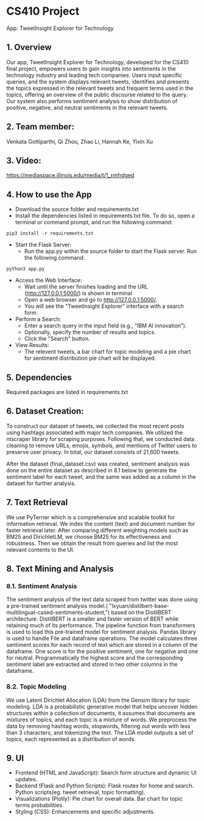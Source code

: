 

# CS410 Project

App: TweetInsight Explorer for Technology

## 1. Overview

Our app, TweetInsight Explorer for Technology, developed for the CS410 final project, empowers users to gain insights into sentiments in the technology industry and leading tech companies. Users input specific queries, and the system displays relevant tweets, identifies and presents the topics expressed in the relevant tweets and frequent terms used in the topics, offering an overview of the public discourse related to the query. Our system also performs sentiment analysis to show distribution of positive, negative, and neutral sentiments in the relevant tweets.


## 2. Team member: 

Venkata Gottiparthi,
Qi Zhou,
Zhao Li,
Hannah Ke,
Yixin Xu


## 3. Video:
https://mediaspace.illinois.edu/media/t/1_rmfrdged

## 4. How to use the App
* Download the source folder and requirements.txt
* Install the dependencies listed in requirements.txt file. To do so, open a terminal or command prompt, and run the following command:
  
```
pip3 install -r requirements.txt
```

* Start the Flask Server:
    * Run the app.py within the source folder to start the Flask server. Run the following command:
      
 ```
python3 app.py
```
      
* Access the Web Interface:
    * Wait until the server finishes loading and the URL (http://127.0.0.1:5000/) is shown in terminal
    * Open a web browser and go to http://127.0.0.1:5000/.
    * You will see the "TweetInsight Explorer" interface with a search form.
* Perform a Search:
    * Enter a search query in the input field (e.g., “IBM AI innovation”).
    * Optionally, specify the number of results and topics.
    * Click the "Search" button.
* View Results:
    * The relevent tweets, a bar chart for topic modeling and a pie chart for sentiment distribution pie chart will be displayed.


## 5. Dependencies 
Required packages are listed in requirements.txt


## 6. Dataset Creation:

To construct our dataset of tweets, we collected the most recent posts using hashtags associated with major tech companies. 
We utilized the ntscraper library for scraping purposes. Following that, we conducted data cleaning to remove URLs, emojis, symbols, and mentions of Twitter users to preserve user privacy. In total, our dataset consists of 21,600 tweets. 

After the dataset (final_dataset.csv) was created, sentiment analysis was done on the entire dataset as described in 8.1 below to generate the sentiment label for each tweet, and the same was added as a column in the dataset for further analysis.


## 7. Text Retrieval

We use PyTerrier which is a comprehensive and scalable toolkit for information retrieval. We index the content (text) and document number for faster retrieval later. After comparing different weighting models such as BM25 and DirichletLM, we choose BM25 for its effectiveness and robustness. Then we obtain the result from queries and list the most relevant contents to the UI.

## 8. Text Mining and Analysis 

### 8.1. Sentiment Analysis
The sentiment analysis of the text data scraped from twitter was done using a pre-trained sentiment analysis model.( "lxyuan/distilbert-base-multilingual-cased-sentiments-student,") based on the DistilBERT architecture. DistilBERT is a smaller and faster version of BERT while retaining much of its performance.
The pipeline function from transformers is used to load this pre-trained model for sentiment analysis.  Pandas library is used  to handle File and dataframe operations.
The model calculates three sentiment scores for each record of text which are stored in a column of the dataframe. One score is for the positive sentiment, one for negative and one for neutral. Programmatically the highest score and the corresponding sentiment label are extracted and stored in two other columns in the dataframe.

### 8.2. Topic Modeling

We use Latent Dirichlet Allocation (LDA) from the Gensim library for topic modeling. LDA is a probabilistic generative model that helps uncover hidden structures within a collection of documents, it assumes that documents are mixtures of topics, and each topic is a mixture of words.  We preprocess the data by removing hashtag words, stopwords, filtering out words with less than 3 characters, and tokenizing the text. 
The LDA model outputs a set of topics, each represented as a distribution of words.

## 9. UI

- Frontend (HTML and JavaScript):
Search form structure and dynamic UI updates.
- Backend (Flask and Python Scripts):
Flask routes for home and search.
Python scripts(eg. tweet retrieval, topic formatting).
- Visualizations (Plotly):
Pie chart for overall data.
Bar chart for topic terms probabilities.
- Styling (CSS):
Enhancements and specific adjustments.

